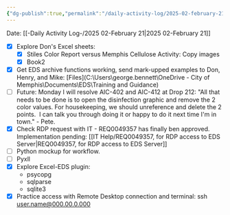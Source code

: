 ```yaml
---
{"dg-publish":true,"permalink":"/daily-activity-log/2025-02-february-21/","noteIcon":"","created":"2025-02-21T07:25:47.957-06:00"}
---
```


Date: [[-Daily Activity Log-/2025 02-February 21\|2025 02-February 21]]

- [x] Explore Don's Excel sheets:
	- [x] Stiles Color Report versus Memphis Cellulose Activity: Copy images
	- [x] Book2
- [x] Get EDS archive functions working, send mark-upped examples to Don, Henry, and Mike: [Files](C:\Users\george.bennett\OneDrive - City of Memphis\Documents\EDS\Training and Guidance)
- [ ] Future: Monday I will resolve AIC-402 and AIC-412 at Drop 212: "All that needs to be done is to open the disinfection graphic and remove the 2 color values. For housekeeping, we should unreference and delete the 2 points.  I can talk you through doing it or happy to do it next time I'm in town." - Pete.
- [x] Check RDP request with IT - REQ0049357 has finally ben approved. Implementation pending: [[IT Help/REQ0049357, for RDP access to EDS Server\|REQ0049357, for RDP access to EDS Server]]
- [ ] Python mockup for workflow.
- [ ] Pyxll
- [x] Explore Excel-EDS plugin:
	- psycopg
	- sqlparse
	- sqlite3
- [x] Practice access with Remote Desktop connection and terminal: ssh user.name@000.00.0.000